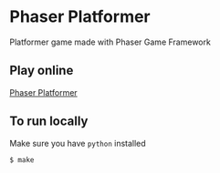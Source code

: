 # Phaser Platformer

Platformer game made with Phaser Game Framework

## Play online

[Phaser Platformer](https://gnuwilliam.github.io/phaser-platformer/)

## To run locally

Make sure you have `python` installed

```
$ make
```